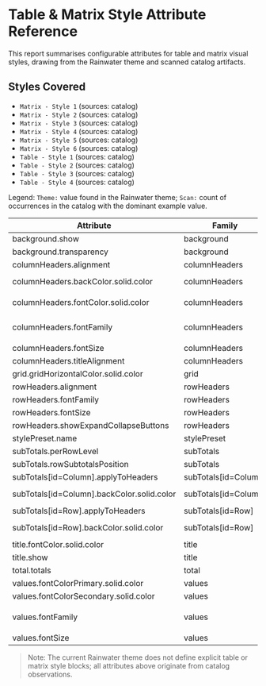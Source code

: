 # Table & Matrix Style Attribute Reference

This report summarises configurable attributes for table and matrix visual styles, drawing from the Rainwater theme and scanned catalog artifacts.

## Styles Covered

- `Matrix - Style 1` (sources: catalog)
- `Matrix - Style 2` (sources: catalog)
- `Matrix - Style 3` (sources: catalog)
- `Matrix - Style 4` (sources: catalog)
- `Matrix - Style 5` (sources: catalog)
- `Matrix - Style 6` (sources: catalog)
- `Table - Style 1` (sources: catalog)
- `Table - Style 2` (sources: catalog)
- `Table - Style 3` (sources: catalog)
- `Table - Style 4` (sources: catalog)

Legend: `Theme:` value found in the Rainwater theme; `Scan:` count of occurrences in the catalog with the dominant example value.

| Attribute | Family | Matrix - Style 1 | Matrix - Style 2 | Matrix - Style 3 | Matrix - Style 4 | Matrix - Style 5 | Matrix - Style 6 | Table - Style 1 | Table - Style 2 | Table - Style 3 | Table - Style 4 |
| --- | --- | --- | --- | --- | --- | --- | --- | --- | --- | --- | --- |
| background.show | background | Scan 1: `false` | Scan 1: `false` | Scan 1: `false` | Scan 1: `false` | Scan 1: `false` | Scan 1: `false` | Scan 4: `true` | Scan 1: `false` | Scan 1: `true` | - |
| background.transparency | background | Scan 1: `0` | Scan 1: `0` | Scan 1: `0` | Scan 1: `0` | Scan 1: `0` | Scan 1: `0` | Scan 4: `0` | Scan 1: `0` | Scan 1: `0` | - |
| columnHeaders.alignment | columnHeaders | Scan 1: `Center` | Scan 1: `Center` | Scan 1: `Center` | Scan 1: `Center` | Scan 1: `Center` | Scan 1: `Center` | Scan 4: `Center` | Scan 1: `Center` | Scan 1: `Center` | Scan 1: `Center` |
| columnHeaders.backColor.solid.color | columnHeaders | Scan 1: `ThemeDataColor(ColorId=2,Percent=0)` | Scan 1: `ThemeDataColor(ColorId=2,Percent=0)` | Scan 1: `ThemeDataColor(ColorId=2,Percent=0)` | Scan 1: `ThemeDataColor(ColorId=2,Percent=0)` | Scan 1: `ThemeDataColor(ColorId=2,Percent=0)` | Scan 1: `ThemeDataColor(ColorId=2,Percent=0)` | Scan 4: `ThemeDataColor(ColorId=3,Percent=0)` | Scan 1: `ThemeDataColor(ColorId=2,Percent=0)` | Scan 1: `ThemeDataColor(ColorId=3,Percent=0)` | Scan 1: `ThemeDataColor(ColorId=3,Percent=0)` |
| columnHeaders.fontColor.solid.color | columnHeaders | Scan 1: `ThemeDataColor(ColorId=0,Percent=0)` | Scan 1: `ThemeDataColor(ColorId=0,Percent=0)` | Scan 1: `ThemeDataColor(ColorId=0,Percent=0)` | Scan 1: `ThemeDataColor(ColorId=0,Percent=0)` | Scan 1: `ThemeDataColor(ColorId=0,Percent=0)` | Scan 1: `ThemeDataColor(ColorId=0,Percent=0)` | Scan 4: `ThemeDataColor(ColorId=0,Percent=0)` | Scan 1: `ThemeDataColor(ColorId=0,Percent=0)` | Scan 1: `ThemeDataColor(ColorId=0,Percent=0)` | Scan 1: `ThemeDataColor(ColorId=0,Percent=0)` |
| columnHeaders.fontFamily | columnHeaders | Scan 1: `''Segoe UI Semibold'', wf_segoe-ui_semibold, helvetica, arial, sans-serif` | Scan 1: `''Segoe UI Semibold'', wf_segoe-ui_semibold, helvetica, arial, sans-serif` | Scan 1: `''Segoe UI Semibold'', wf_segoe-ui_semibold, helvetica, arial, sans-serif` | Scan 1: `Calibri` | Scan 1: `Calibri` | Scan 1: `Calibri` | Scan 4: `''Segoe UI Semibold'', wf_segoe-ui_semibold, helvetica, arial, sans-serif` | Scan 1: `Calibri` | Scan 1: `''Segoe UI Semibold'', wf_segoe-ui_semibold, helvetica, arial, sans-serif` | Scan 1: `''Segoe UI Semibold'', wf_segoe-ui_semibold, helvetica, arial, sans-serif` |
| columnHeaders.fontSize | columnHeaders | Scan 1: `12` | Scan 1: `12` | Scan 1: `12` | Scan 1: `14` | Scan 1: `14` | Scan 1: `14` | Scan 4: `12` | Scan 1: `14` | Scan 1: `12` | Scan 1: `12` |
| columnHeaders.titleAlignment | columnHeaders | Scan 1: `Center` | Scan 1: `Center` | Scan 1: `Center` | Scan 1: `Center` | Scan 1: `Center` | Scan 1: `Center` | - | - | - | - |
| grid.gridHorizontalColor.solid.color | grid | Scan 1: `#D5D5D4` | Scan 1: `#D5D5D4` | Scan 1: `#D5D5D4` | Scan 1: `#D5D5D4` | Scan 1: `#D5D5D4` | Scan 1: `#D5D5D4` | - | Scan 1: `#D5D5D4` | - | - |
| rowHeaders.alignment | rowHeaders | Scan 1: `Left` | - | - | - | - | - | - | - | - | - |
| rowHeaders.fontFamily | rowHeaders | Scan 1: `Calibri` | - | - | Scan 1: `''Lucida Sans Unicode''` | Scan 1: `Calibri` | Scan 1: `Calibri` | - | - | - | - |
| rowHeaders.fontSize | rowHeaders | Scan 1: `12` | - | - | - | Scan 1: `12` | Scan 1: `12` | - | - | - | - |
| rowHeaders.showExpandCollapseButtons | rowHeaders | - | Scan 1: `false` | Scan 1: `false` | Scan 1: `false` | Scan 1: `false` | Scan 1: `false` | - | - | - | - |
| stylePreset.name | stylePreset | Scan 1: `None` | Scan 1: `None` | Scan 1: `None` | Scan 1: `None` | Scan 1: `None` | Scan 1: `None` | - | Scan 1: `None` | - | - |
| subTotals.perRowLevel | subTotals | - | Scan 1: `true` | - | - | Scan 1: `true` | - | - | - | - | - |
| subTotals.rowSubtotalsPosition | subTotals | - | - | - | - | Scan 1: `Top` | - | - | - | - | - |
| subTotals[id=Column].applyToHeaders | subTotals[id=Column] | - | Scan 1: `true` | - | - | - | - | - | - | - | - |
| subTotals[id=Column].backColor.solid.color | subTotals[id=Column] | - | Scan 1: `ThemeDataColor(ColorId=5,Percent=0)` | - | - | - | - | - | - | - | - |
| subTotals[id=Row].applyToHeaders | subTotals[id=Row] | - | - | Scan 1: `true` | Scan 1: `true` | Scan 1: `true` | Scan 1: `true` | - | - | - | - |
| subTotals[id=Row].backColor.solid.color | subTotals[id=Row] | - | - | Scan 1: `ThemeDataColor(ColorId=5,Percent=0)` | Scan 1: `ThemeDataColor(ColorId=5,Percent=0)` | Scan 1: `ThemeDataColor(ColorId=5,Percent=0)` | Scan 1: `ThemeDataColor(ColorId=5,Percent=0)` | - | - | - | - |
| title.fontColor.solid.color | title | Scan 1: `#2E2E2E` | Scan 1: `#2E2E2E` | Scan 1: `#2E2E2E` | Scan 1: `#2E2E2E` | Scan 1: `#2E2E2E` | Scan 1: `#2E2E2E` | - | Scan 1: `#2E2E2E` | - | - |
| title.show | title | Scan 1: `false` | Scan 1: `false` | Scan 1: `false` | Scan 1: `false` | Scan 1: `false` | Scan 1: `false` | - | Scan 1: `false` | - | - |
| total.totals | total | - | - | - | - | - | - | - | Scan 1: `false` | - | Scan 1: `false` |
| values.fontColorPrimary.solid.color | values | Scan 1: `#2E2E2E` | Scan 1: `#2E2E2E` | Scan 1: `#2E2E2E` | Scan 1: `#2E2E2E` | Scan 1: `#2E2E2E` | Scan 1: `#2E2E2E` | - | Scan 1: `#2E2E2E` | - | - |
| values.fontColorSecondary.solid.color | values | Scan 1: `#2E2E2E` | Scan 1: `#2E2E2E` | Scan 1: `#2E2E2E` | Scan 1: `#2E2E2E` | Scan 1: `#2E2E2E` | Scan 1: `#2E2E2E` | - | Scan 1: `#2E2E2E` | - | - |
| values.fontFamily | values | Scan 1: `Calibri` | Scan 1: `Calibri` | Scan 1: `Calibri` | Scan 1: `Calibri` | Scan 1: `Calibri` | Scan 1: `Calibri` | Scan 4: `Calibri` | Scan 1: `Calibri` | Scan 1: `''Segoe UI'', wf_segoe-ui_normal, helvetica, arial, sans-serif` | Scan 1: `Calibri` |
| values.fontSize | values | Scan 1: `12` | Scan 1: `12` | Scan 1: `12` | Scan 1: `12` | Scan 1: `12` | Scan 1: `12` | Scan 4: `12` | Scan 1: `12` | - | Scan 1: `12` |

> Note: The current Rainwater theme does not define explicit table or matrix style blocks; all attributes above originate from catalog observations.